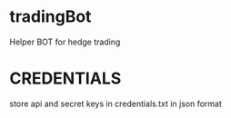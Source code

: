 # tradingBot

Helper BOT for hedge trading

# CREDENTIALS
  store api and secret keys in credentials.txt in json format
